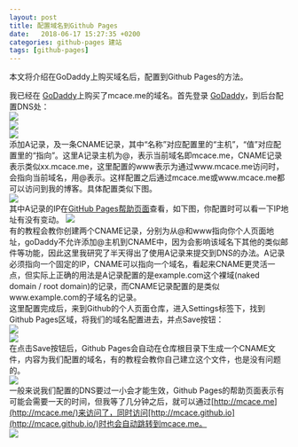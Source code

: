 ```yaml
---
layout: post
title: 配置域名到Github Pages
date:   2018-06-17 15:27:35 +0200
categories: github-pages 建站
tags: [github-pages]
---
```


本文将介绍在GoDaddy上购买域名后，配置到Github Pages的方法。  

我已经在 [GoDaddy](https://sg.godaddy.com/zh)上购买了mcace.me的域名。首先登录 [GoDaddy](https://sg.godaddy.com/zh)，到后台配置DNS处：  
![](http://mcace.me/assets/images/2018/use-github-pages/Image36.png)  
![](http://mcace.me/assets/images/2018/use-github-pages/Image37.png)  
![](http://mcace.me/assets/images/2018/use-github-pages/Image38.png)  
添加A记录，及一条CNAME记录，其中“名称”对应配置里的“主机”，“值”对应配置里的“指向”。这里A记录主机为@，表示当前域名即mcace.me，CNAME记录表示类似xx.mcace.me，这里配置的www表示为通过www.mcace.me访问时，会指向当前域名，用@表示。这样配置之后通过mcace.me或www.mcace.me都可以访问到我的博客。具体配置类似下图。  
![](http://mcace.me/assets/images/2018/use-github-pages/Image40.png)  
其中A记录的IP在[GitHub Pages帮助页面](https://help.github.com/articles/setting-up-an-apex-domain/)查看，如下图，你配置时可以看一下IP地址有没有变动。 
![](http://mcace.me/assets/images/2018/use-github-pages/Image39.png)  
有的教程会教你创建两个CNAME记录，分别为从@和www指向你个人页面地址，goDaddy不允许添加@主机到CNAME中，因为会影响该域名下其他的类似邮件等功能，因此这里我研究了半天得出了使用A记录来提交到DNS的办法。A记录必须指向一个固定的IP，CNAME可以指向一个域名，看起来CNAME更灵活一点，但实际上正确的用法是A记录配置的是example.com这个裸域(naked domain / root domain)的记录，而CNAME记录配置的是类似www.example.com的子域名的记录。  
这里配置完成后，来到Github的个人页面仓库，进入Settings标签下，找到Github Pages区域，将我们的域名配置进去，并点Save按钮：  
![](http://mcace.me/assets/images/2018/use-github-pages/Image41.png)  
![](http://mcace.me/assets/images/2018/use-github-pages/Image42.png)  
在点击Save按钮后，Github Pages会自动在仓库根目录下生成一个CNAME文件，内容为我们配置的域名，有的教程会教你自己建立这个文件，也是没有问题的。  
![](http://mcace.me/assets/images/2018/use-github-pages/Image44.png)  
一般来说我们配置的DNS要过一小会才能生效，Github Pages的帮助页面表示有可能会需要一天的时间，但我等了几分钟之后，就可以通过[http://mcace.me](http://mcace.me/)来访问了，同时访问[http://mcace.github.io](http://mcace.github.io/)时也会自动跳转到mcace.me。  
![](http://mcace.me/assets/images/2018/use-github-pages/Image43.png)  